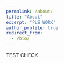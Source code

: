 ```yaml
---
permalink: /about/
title: "About"
excerpt: "PLS WORK"
author_profile: true
redirect_from: 
  - /bio/
---
```

TEST CHECK

